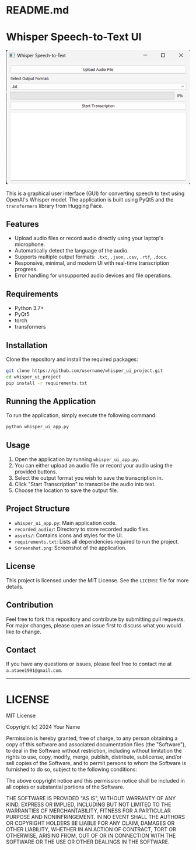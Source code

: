 # README.md

# Whisper Speech-to-Text UI

![Screenshot of the Application](Screenshot.png)

This is a graphical user interface (GUI) for converting speech to text using OpenAI's Whisper model. The application is built using PyQt5 and the `transformers` library from Hugging Face.

## Features
- Upload audio files or record audio directly using your laptop's microphone.
- Automatically detect the language of the audio.
- Supports multiple output formats: `.txt`, `.json`, `.csv`, `.rtf`, `.docx`.
- Responsive, minimal, and modern UI with real-time transcription progress.
- Error handling for unsupported audio devices and file operations.

## Requirements
- Python 3.7+
- PyQt5
- torch
- transformers

## Installation

Clone the repository and install the required packages:

```sh
git clone https://github.com/username/whisper_ui_project.git
cd whisper_ui_project
pip install -r requirements.txt
```

## Running the Application

To run the application, simply execute the following command:

```sh
python whisper_ui_app.py
```

## Usage
1. Open the application by running `whisper_ui_app.py`.
2. You can either upload an audio file or record your audio using the provided buttons.
3. Select the output format you wish to save the transcription in.
4. Click "Start Transcription" to transcribe the audio into text.
5. Choose the location to save the output file.

## Project Structure
- `whisper_ui_app.py`: Main application code.
- `recorded_audio/`: Directory to store recorded audio files.
- `assets/`: Contains icons and styles for the UI.
- `requirements.txt`: Lists all dependencies required to run the project.
- `Screenshot.png`: Screenshot of the application.

## License
This project is licensed under the MIT License. See the `LICENSE` file for more details.

## Contribution
Feel free to fork this repository and contribute by submitting pull requests. For major changes, please open an issue first to discuss what you would like to change.

## Contact
If you have any questions or issues, please feel free to contact me at `a.ataee1991@gmail.com`.

---

# LICENSE

MIT License

Copyright (c) 2024 Your Name

Permission is hereby granted, free of charge, to any person obtaining a copy
of this software and associated documentation files (the "Software"), to deal
in the Software without restriction, including without limitation the rights
to use, copy, modify, merge, publish, distribute, sublicense, and/or sell
copies of the Software, and to permit persons to whom the Software is
furnished to do so, subject to the following conditions:

The above copyright notice and this permission notice shall be included in all
copies or substantial portions of the Software.

THE SOFTWARE IS PROVIDED "AS IS", WITHOUT WARRANTY OF ANY KIND, EXPRESS OR
IMPLIED, INCLUDING BUT NOT LIMITED TO THE WARRANTIES OF MERCHANTABILITY,
FITNESS FOR A PARTICULAR PURPOSE AND NONINFRINGEMENT. IN NO EVENT SHALL THE
AUTHORS OR COPYRIGHT HOLDERS BE LIABLE FOR ANY CLAIM, DAMAGES OR OTHER
LIABILITY, WHETHER IN AN ACTION OF CONTRACT, TORT OR OTHERWISE, ARISING FROM,
OUT OF OR IN CONNECTION WITH THE SOFTWARE OR THE USE OR OTHER DEALINGS IN THE
SOFTWARE.
